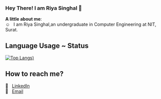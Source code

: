 ### Hey There! I am Riya Singhal 👋


<b>A little about me</b>:   
:relaxed: &nbsp; I am Riya Singhal,an undergraduate in Computer Engineering at NIT, Surat.   
<!--:computer: &nbsp; I am Inquisitive and always open to explore new technologies.
:orange_book: &nbsp; I am an avid reader and a closet writer. -->

<!--
## Github Usage ~ Status 
![Aemie's github stats](https://github-readme-stats.aemiej.vercel.app/api?username=AemieJ&show_icons=true&hide_border=true&theme=dark&private=true)  --> 

## Language Usage ~ Status
[![Top Langs](https://github-readme-stats.vercel.app/api/top-langs/?username=riyasinghal04&layout=compact&theme=dark&show_icons=true&hide_border=true&private=true))](https://github.com/anuraghazra/github-readme-stats)

<!--
## Technologies and Tools
<p>
  <img alt="Python" src="https://img.shields.io/badge/python%20-%2314354C.svg?&style=for-the-badge&logo=python&logoColor=white"/>
</p>
-->

## How to reach me?  
:pushpin: &nbsp; [LinkedIn](https://www.linkedin.com/in/riya-singhal/)  
:pushpin: &nbsp; [Email](mailto:riyapsinghal@gmail.com)  
<!--pushpin: &nbsp; [Resume]() 
:pushpin: &nbsp; [Website]()  
:pushpin: &nbsp; [Blog]() -->
